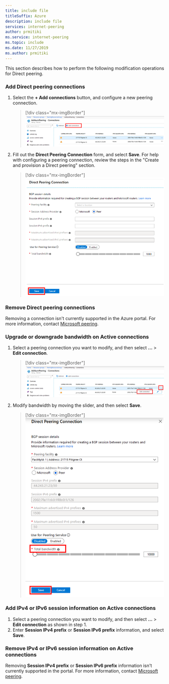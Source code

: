 ```yaml
---
title: include file
titleSuffix: Azure
description: include file
services: internet-peering
author: prmitiki
ms.service: internet-peering
ms.topic: include
ms.date: 11/27/2019
ms.author: prmitiki
---
```


This section describes how to perform the following modification operations for Direct peering.

### Add Direct peering connections
1. Select the **+ Add connections** button, and configure a new peering connection.
    > [!div class="mx-imgBorder"]
    > ![The AshburnPeering - Connections page lists the connections. The + Add connections button is highlighted.](../media/setup-direct-modify-addconnection.png)

1. Fill out the **Direct Peering Connection** form, and select **Save**. For help with configuring a peering connection, review the steps in the "Create and provision a Direct peering" section.
    > [!div class="mx-imgBorder"]
    > ![Direct Peering Connection form](../media/setup-direct-modify-savenewconnection.png)

### Remove Direct peering connections

Removing a connection isn't currently supported in the Azure portal. For more information, contact [Microsoft peering](mailto:peeringexperience@microsoft.com).

### Upgrade or downgrade bandwidth on Active connections
1. Select a peering connection you want to modify, and then select **...** > **Edit connection**.
    > [!div class="mx-imgBorder"]
    > ![Edit connection](../media/setup-direct-modify-editconnection.png)

1. Modify bandwidth by moving the slider, and then select **Save**.
    > [!div class="mx-imgBorder"]
    > ![Modify bandwidth](../media/setup-direct-modify-editconnectionsettings.png)

### Add IPv4 or IPv6 session information on Active connections
1. Select a peering connection you want to modify, and then select **...** > **Edit connection** as shown in step 1.
1. Enter **Session IPv4 prefix** or **Session IPv6 prefix** information, and select **Save**.

### Remove IPv4 or IPv6 session information on Active connections
Removing **Session IPv4 prefix** or **Session IPv6 prefix** information isn't currently supported in the portal. For more information, contact [Microsoft peering](mailto:peeringexperience@microsoft.com).
